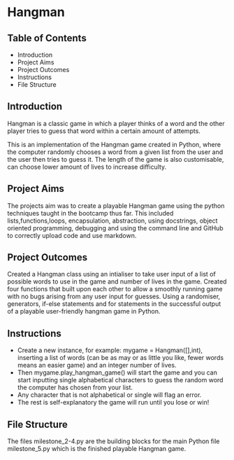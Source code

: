 # Hangman

## Table of Contents

- Introduction
- Project Aims
- Project Outcomes
- Instructions
- File Structure

## Introduction

Hangman is a classic game in which a player thinks of a word and the other player tries to guess that word within a certain amount of attempts.

This is an implementation of the Hangman game created in Python, where the computer randomly chooses a word from a given list from the user and the user then tries to guess it. The length of the game is also customisable, can choose lower amount of lives to increase difficulty.

## Project Aims

The projects aim was to create a playable Hangman game using the python techniques taught in the bootcamp thus far. This included lists,functions,loops, encapsulation, abstraction, using docstrings, object oriented programming, debugging and using the command line and GitHub to correctly upload code and use markdown.

## Project Outcomes

Created a Hangman class using an intialiser to take user input of a list of possible words to use in the game and number of lives in the game. Created four functions that built upon each other to allow a smoothly running game with no bugs arising from any user input for guesses. Using a randomiser, generators, if-else statements and for statements in the successful output of a playable user-friendly hangman game in Python.

## Instructions

- Create a new instance, for example: mygame = Hangman([],int), inserting a list of words (can be as may or as little you like, fewer words means an easier game) and an integer number of lives.
- Then mygame.play_hangman_game() will start the game and you can start inputting single alphabetical characters to guess the random word the computer has chosen from your list.
- Any character that is not alphabetical or single will flag an error.
- The rest is self-explanatory the game will run until you lose or win!

## File Structure

The files milestone_2-4.py are the building blocks for the main Python file milestone_5.py which is the finished playable Hangman game.

